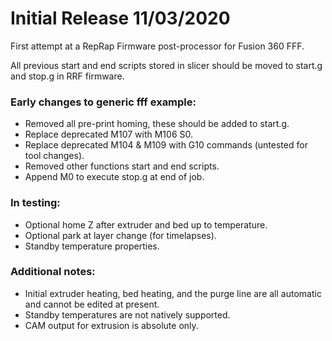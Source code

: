 # Initial Release 11/03/2020
First attempt at a RepRap Firmware post-processor for Fusion 360 FFF.

All previous start and end scripts stored in slicer should be moved to start.g and stop.g in RRF firmware.

### Early changes to generic fff example:
- Removed all pre-print homing, these should be added to start.g.
- Replace deprecated M107 with M106 S0.
- Replace deprecated M104 & M109 with G10 commands (untested for tool changes).
- Removed other functions start and end scripts.
- Append M0 to execute stop.g at end of job.

### In testing:
- Optional home Z after extruder and bed up to temperature.
- Optional park at layer change (for timelapses).
- Standby temperature properties.

### Additional notes:
- Initial extruder heating, bed heating, and the purge line are all automatic and cannot be edited at present.
- Standby temperatures are not natively supported.
- CAM output for extrusion is absolute only.
